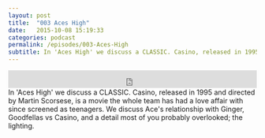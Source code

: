 ```yaml
---
layout: post
title:  "003 Aces High"
date:   2015-10-08 15:19:33
categories: podcast
permalink: /episodes/003-Aces-High
subtitle: In 'Aces High' we discuss a CLASSIC. Casino, released in 1995 and directed by Martin Scorsese, is a movie the whole team has had a love affair with since screened as teenagers. We discuss Ace's relationship with Ginger, Goodfellas vs Casino, and a detail most of you probably overlooked; the lighting.
---
```


<iframe frameborder='0' height='36px' scrolling='no' seamless src='https://simplecast.fm/e/18201?style=dark' width='100%'></iframe>

<br>
<span class="episode_text">
In 'Aces High' we discuss a CLASSIC. Casino, released in 1995 and directed by Martin Scorsese, is a movie the whole team has had a love affair with since screened as teenagers. We discuss Ace's relationship with Ginger, Goodfellas vs Casino, and a detail most of you probably overlooked; the lighting.
</span>
<br><br>
